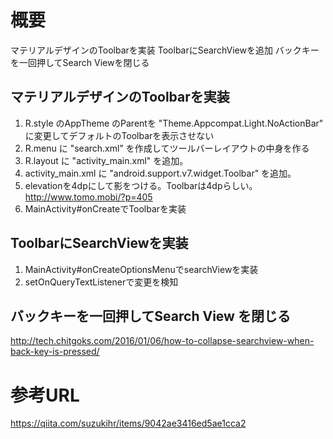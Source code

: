 # 概要
マテリアルデザインのToolbarを実装
ToolbarにSearchViewを追加
バックキーを一回押してSearch Viewを閉じる

## マテリアルデザインのToolbarを実装
1. R.style のAppTheme のParentを "Theme.Appcompat.Light.NoActionBar" に変更してデフォルトのToolbarを表示させない
2. R.menu に "search.xml" を作成してツールバーレイアウトの中身を作る
3. R.layout に "activity_main.xml" を追加。
4. activity_main.xml に "android.support.v7.widget.Toolbar" を追加。
5. elevationを4dpにして影をつける。Toolbarは4dpらしい。http://www.tomo.mobi/?p=405
6. MainActivity#onCreateでToolbarを実装

## ToolbarにSearchViewを実装
1. MainActivity#onCreateOptionsMenuでsearchViewを実装
2. setOnQueryTextListenerで変更を検知

## バックキーを一回押してSearch View を閉じる
http://tech.chitgoks.com/2016/01/06/how-to-collapse-searchview-when-back-key-is-pressed/

# 参考URL
https://qiita.com/suzukihr/items/9042ae3416ed5ae1cca2
